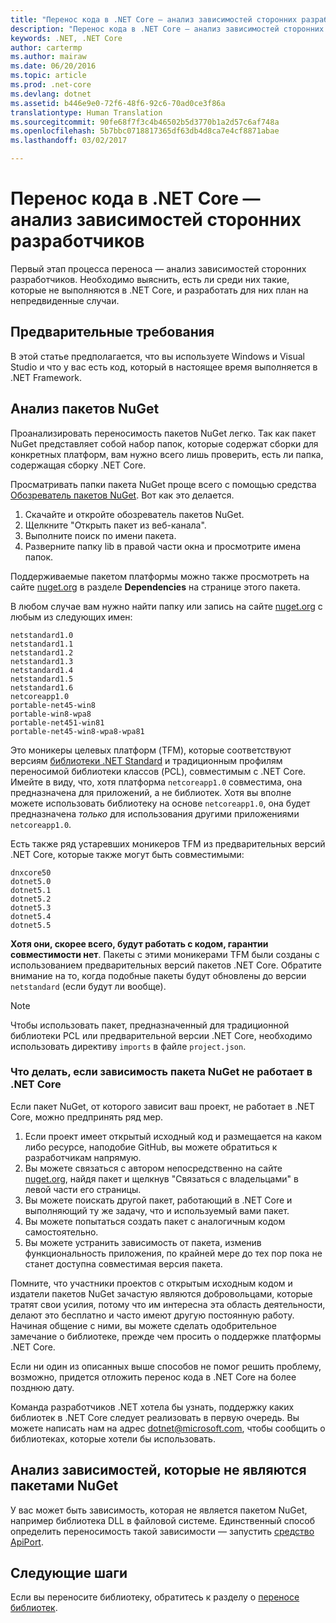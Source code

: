 ```yaml
---
title: "Перенос кода в .NET Core — анализ зависимостей сторонних разработчиков"
description: "Перенос кода в .NET Core — анализ зависимостей сторонних разработчиков"
keywords: .NET, .NET Core
author: cartermp
ms.author: mairaw
ms.date: 06/20/2016
ms.topic: article
ms.prod: .net-core
ms.devlang: dotnet
ms.assetid: b446e9e0-72f6-48f6-92c6-70ad0ce3f86a
translationtype: Human Translation
ms.sourcegitcommit: 90fe68f7f3c4b46502b5d3770b1a2d57c6af748a
ms.openlocfilehash: 5b7bbc0718817365df63db4d8ca7e4cf8871abae
ms.lasthandoff: 03/02/2017

---
```


# <a name="porting-to-net-core---analyzing-your-third-party-party-dependencies"></a>Перенос кода в .NET Core — анализ зависимостей сторонних разработчиков

Первый этап процесса переноса — анализ зависимостей сторонних разработчиков.  Необходимо выяснить, есть ли среди них такие, которые не выполняются в .NET Core, и разработать для них план на непредвиденные случаи.

## <a name="prerequisites"></a>Предварительные требования

В этой статье предполагается, что вы используете Windows и Visual Studio и что у вас есть код, который в настоящее время выполняется в .NET Framework.

## <a name="analyzing-nuget-packages"></a>Анализ пакетов NuGet

Проанализировать переносимость пакетов NuGet легко.  Так как пакет NuGet представляет собой набор папок, которые содержат сборки для конкретных платформ, вам нужно всего лишь проверить, есть ли папка, содержащая сборку .NET Core.

Просматривать папки пакета NuGet проще всего с помощью средства [Обозреватель пакетов NuGet](https://github.com/NuGetPackageExplorer/NuGetPackageExplorer).  Вот как это делается.

1. Скачайте и откройте обозреватель пакетов NuGet.
2. Щелкните "Открыть пакет из веб-канала".
3. Выполните поиск по имени пакета.
4. Разверните папку lib в правой части окна и просмотрите имена папок.

Поддерживаемые пакетом платформы можно также просмотреть на сайте [nuget.org](https://www.nuget.org/) в разделе **Dependencies** на странице этого пакета.

В любом случае вам нужно найти папку или запись на сайте [nuget.org](https://www.nuget.org/) с любым из следующих имен:

```
netstandard1.0
netstandard1.1
netstandard1.2
netstandard1.3
netstandard1.4
netstandard1.5
netstandard1.6
netcoreapp1.0
portable-net45-win8
portable-win8-wpa8
portable-net451-win81
portable-net45-win8-wpa8-wpa81
```

Это моникеры целевых платформ (TFM), которые соответствуют версиям [библиотеки .NET Standard](../../standard/library.md) и традиционным профилям переносимой библиотеки классов (PCL), совместимым с .NET Core.  Имейте в виду, что, хотя платформа `netcoreapp1.0` совместима, она предназначена для приложений, а не библиотек.  Хотя вы вполне можете использовать библиотеку на основе `netcoreapp1.0`, она будет предназначена *только* для использования другими приложениями `netcoreapp1.0`.

Есть также ряд устаревших моникеров TFM из предварительных версий .NET Core, которые также могут быть совместимыми:

```
dnxcore50
dotnet5.0
dotnet5.1
dotnet5.2
dotnet5.3
dotnet5.4
dotnet5.5
```

**Хотя они, скорее всего, будут работать с кодом, гарантии совместимости нет**.  Пакеты с этими моникерами TFM были созданы с использованием предварительных версий пакетов .NET Core.  Обратите внимание на то, когда подобные пакеты будут обновлены до версии `netstandard` (если будут ли вообще).

> [!NOTE]
> Чтобы использовать пакет, предназначенный для традиционной библиотеки PCL или предварительной версии .NET Core, необходимо использовать директиву `imports` в файле `project.json`.

### <a name="what-to-do-when-your-nuget-package-dependency-doesnt-run-on-net-core"></a>Что делать, если зависимость пакета NuGet не работает в .NET Core

Если пакет NuGet, от которого зависит ваш проект, не работает в .NET Core, можно предпринять ряд мер.

1. Если проект имеет открытый исходный код и размещается на каком либо ресурсе, наподобие GitHub, вы можете обратиться к разработчикам напрямую.
2. Вы можете связаться с автором непосредственно на сайте [nuget.org](https://www.nuget.org/), найдя пакет и щелкнув "Связаться с владельцами" в левой части его страницы.
3. Вы можете поискать другой пакет, работающий в .NET Core и выполняющий ту же задачу, что и используемый вами пакет.
4. Вы можете попытаться создать пакет с аналогичным кодом самостоятельно.
5. Вы можете устранить зависимость от пакета, изменив функциональность приложения, по крайней мере до тех пор пока не станет доступна совместимая версия пакета.

Помните, что участники проектов с открытым исходным кодом и издатели пакетов NuGet зачастую являются добровольцами, которые тратят свои усилия, потому что им интересна эта область деятельности, делают это бесплатно и часто имеют другую постоянную работу. Начиная общение с ними, вы можете сделать одобрительное замечание о библиотеке, прежде чем просить о поддержке платформы .NET Core.

Если ни один из описанных выше способов не помог решить проблему, возможно, придется отложить перенос кода в .NET Core на более позднюю дату.

Команда разработчиков .NET хотела бы узнать, поддержку каких библиотек в .NET Core следует реализовать в первую очередь. Вы можете написать нам на адрес dotnet@microsoft.com, чтобы сообщить о библиотеках, которые хотели бы использовать.

## <a name="analyzing-dependencies-which-arent-nuget-packages"></a>Анализ зависимостей, которые не являются пакетами NuGet

У вас может быть зависимость, которая не является пакетом NuGet, например библиотека DLL в файловой системе.  Единственный способ определить переносимость такой зависимости — запустить [средство ApiPort](https://github.com/Microsoft/dotnet-apiport/blob/master/docs/HowTo/).

## <a name="next-steps"></a>Следующие шаги

Если вы переносите библиотеку, обратитесь к разделу о [переносе библиотек](libraries.md).

